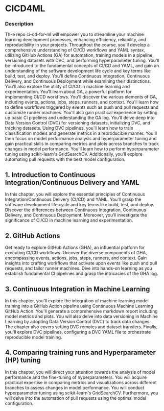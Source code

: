 # CICD4ML
### Description
Th-e repo ci-cd-for-ml will empower you to streamline your machine learning development processes, enhancing efficiency, reliability, and reproducibility in your projects. Throughout the course, you'll develop a comprehensive understanding of CI/CD workflows and YAML syntax, utilizing GitHub Actions (GA) for automation, training models in a pipeline, versioning datasets with DVC, and performing hyperparameter tuning.
You'll be introduced to the fundamental concepts of CI/CD and YAML, and gain an understanding of the software development life cycle and key terms like build, test, and deploy. You'll define Continuous Integration, Continuous Delivery, and Continuous Deployment while examining their distinctions. You'll also explore the utility of CI/CD in machine learning and experimentation.
You'll learn about GA, a powerful platform for implementing CI/CD workflows. You'll discover the various elements of GA, including events, actions, jobs, steps, runners, and context. You'll learn how to define workflows triggered by events such as push and pull requests and customize runner machines. You'll also gain practical experience by setting up basic CI pipelines and understanding the GA log.
You'll delve deep into Data Version Control (DVC) for versioning datasets, initializing DVC, and tracking datasets. Using DVC pipelines, you'll learn how to train classification models and generate metrics in a reproducible manner.
You'll then focus on model performance analysis and hyperparameter tuning and gain practical skills in comparing metrics and plots across branches to track changes in model performance. You'll learn how to perform hyperparameter tuning using scikit-learn's GridSearchCV. Additionally, you'll explore automating pull requests with the best model configuration.

## 1. Introduction to Continuous Integration/Continuous Delivery and YAML
In this chapter, you will explore the essential principles of Continuous Integration/Continuous Delivery (CI/CD) and YAML. You'll grasp the software development life cycle and key terms like build, test, and deploy. Discover the differences between Continuous Integration, Continuous Delivery, and Continuous Deployment. Moreover, you'll investigate the significance of CI/CD in machine learning and experimentation.

## 2. GitHub Actions 
Get ready to explore GitHub Actions (GHA), an influential platform for executing CI/CD workflows. Uncover the diverse components of GHA, encompassing events, actions, jobs, steps, runners, and context. Gain insights into crafting workflows that activate upon events like push and pull requests, and tailor runner machines. Dive into hands-on learning as you establish fundamental CI pipelines and grasp the intricacies of the GHA log.

## 3. Continuous Integration in Machine Learning
In this chapter, you'll explore the integration of machine learning model training into a GitHub Action pipeline using Continuous Machine Learning GitHub Action. You'll generate a comprehensive markdown report including model metrics and plots. You will also delve into data versioning in Machine Learning by adopting Data Version Control (DVC) to track data changes. The chapter also covers setting DVC remotes and dataset transfers. Finally, you'll explore DVC pipelines, configuring a DVC YAML file to orchestrate reproducible model training.

## 4. Comparing training runs and Hyperparameter (HP) tuning
In this chapter, you will direct your attention towards the analysis of model performance and the fine-tuning of hyperparameters. You will acquire practical expertise in comparing metrics and visualizations across different branches to assess changes in model performance. You will conduct hyperparameter tuning using scikit-learn's GridSearchCV. Furthermore, you will delve into the automation of pull requests using the optimal model configuration.
